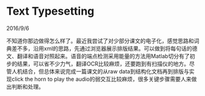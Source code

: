 ﻿# Text Typesetting
2016/9/6

不知道你那边做得怎么样了。最近我尝试了对少部分课文的电子化，感觉思路和词典差不多，沿用xml的思路，先通过浏览器展示排版结果。可以做到将每句话的德文、翻译和语音对照起来。语音的端点检测采用能量的方法用Matlab切分有了初步的结果，可以省不少力气，翻译OCR比较麻烦，还要跑到有扫描仪的地方。尽管人机结合，但总体来说完成一篇课文的从raw data到结构化文档再到排版与实现click the horn to play the audio的弱交互比较麻烦，很多关键步骤需要人来做出判断和处理。